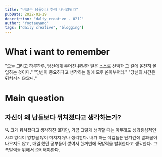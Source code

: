 ```yaml
---
title: "비교는 남들이나 하게 내버려둬라"
pubDate: 2022-02-19
description: "daliy creative - 0219"
author: "Yootaeyang"
tags: ["daily creative", "blogging"]
---
```


# What i want to remember

"오늘 그리고 하루하루, 당신에게 주어진 유일한 일은 스스로 선택한 그 길에 온전히 몰입하는 것이다."
"당신이 중요하다고 생각하는 일에 모두 쏟아부어라."
"당신의 시간은 뒤처지지 않았다."

# Main question

## 자신이 왜 남들보다 뒤처졌다고 생각하는가?

🔍 크게 뒤쳐졌다고 생각하진 않지만, 가끔 그렇게 생각할 때는 아무래도 성과중심적인 사고 방식이 영향을 많이 미치지 않나 생각한다. 내가 하는 작업들은 단기간에 결과물이 나오지도 않고, 매일 했던 공부들이 쌓여서 한꺼번에 폭발력을 발휘한다고 생각한다. 그 폭발력을 위해서 준비해야한다.
